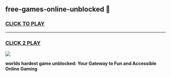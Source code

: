 
## free-games-online-unblocked 👋
<h3>
<a href="https://premium.freeplayer.one?title=free-games-online-unblocked&ref=14F">CLICK TO PLAY</a></h3>
<hr>

<h3>
<a href="https://premium.freeplayer.one?title=free-games-online-unblocked&ref=14F">CLICK 2 PLAY</a>
  
</h3>

<a href="https://premium.freeplayer.one?title=free-games-online-unblocked&ref=12F/"><img src="https://clearcache.store/games.png"></a>


**worlds hardest game unblocked: Your Gateway to Fun and Accessible Online Gaming**
